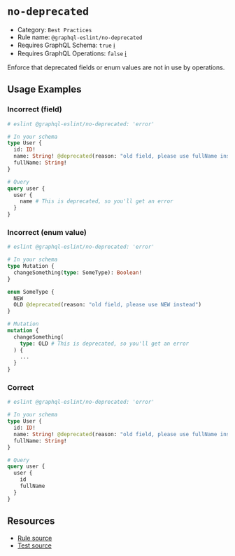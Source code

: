 # `no-deprecated`

- Category: `Best Practices`
- Rule name: `@graphql-eslint/no-deprecated`
- Requires GraphQL Schema: `true` [ℹ️](../../README.md#extended-linting-rules-with-graphql-schema)
- Requires GraphQL Operations: `false` [ℹ️](../../README.md#extended-linting-rules-with-siblings-operations)

Enforce that deprecated fields or enum values are not in use by operations.

## Usage Examples

### Incorrect (field)

```graphql
# eslint @graphql-eslint/no-deprecated: 'error'

# In your schema
type User {
  id: ID!
  name: String! @deprecated(reason: "old field, please use fullName instead")
  fullName: String!
}

# Query
query user {
  user {
    name # This is deprecated, so you'll get an error
  }
}
```

### Incorrect (enum value)

```graphql
# eslint @graphql-eslint/no-deprecated: 'error'

# In your schema
type Mutation {
  changeSomething(type: SomeType): Boolean!
}

enum SomeType {
  NEW
  OLD @deprecated(reason: "old field, please use NEW instead")
}

# Mutation
mutation {
  changeSomething(
    type: OLD # This is deprecated, so you'll get an error
  ) { 
    ... 
  }
}
```

### Correct

```graphql
# eslint @graphql-eslint/no-deprecated: 'error'

# In your schema
type User {
  id: ID!
  name: String! @deprecated(reason: "old field, please use fullName instead")
  fullName: String!
}

# Query
query user {
  user {
    id
    fullName
  }
}
```

## Resources

- [Rule source](../../packages/plugin/src/rules/no-deprecated.ts)
- [Test source](../../packages/plugin/tests/no-deprecated.spec.ts)

